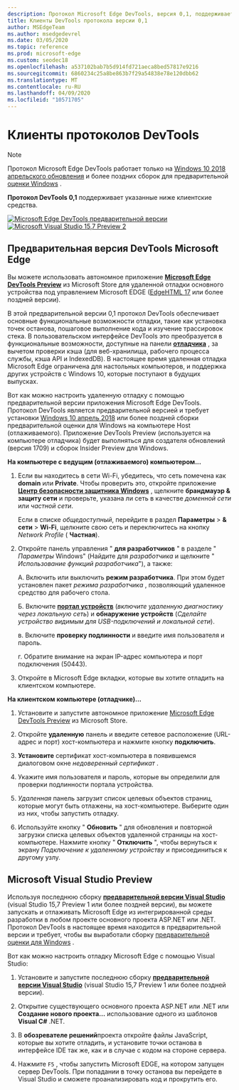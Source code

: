 ```yaml
---
description: Протокол Microsoft Edge DevTools, версия 0,1, поддерживает указанные ниже клиентские средства.
title: Клиенты DevTools протокола версии 0,1
author: MSEdgeTeam
ms.author: msedgedevrel
ms.date: 03/05/2020
ms.topic: reference
ms.prod: microsoft-edge
ms.custom: seodec18
ms.openlocfilehash: a537102bab7b5d914fd721aeca8bed57817e9216
ms.sourcegitcommit: 6860234c25a8be863b7f29a54838e78e120dbb62
ms.translationtype: MT
ms.contentlocale: ru-RU
ms.lasthandoff: 04/09/2020
ms.locfileid: "10571705"
---
```

# Клиенты протоколов DevTools

> [!NOTE]
> Протокол Microsoft Edge DevTools работает только на [Windows 10 2018 апрельского обновления](https://blogs.windows.com/windowsexperience/2018/04/30/how-to-get-the-windows-10-april-2018-update/#5VXkQMU41CJzZPER.97) и более поздних сборок для предварительной [оценки Windows](https://insider.windows.com/en-us/getting-started/) .

**Протокол DevTools 0,1** поддерживает указанные ниже клиентские средства.

[ ![ Microsoft Edge DevTools предварительной версии](../media/microsoft-edge-devtools.png)](#microsoft-edge-devtools-preview) [ ![ Microsoft Visual Studio 15,7 Preview 2](../media/visual-studio-2017.png)](#microsoft-visual-studio-preview)

## Предварительная версия DevTools Microsoft Edge

Вы можете использовать автономное приложение [**Microsoft Edge DevTools Preview**](https://www.microsoft.com/store/p/microsoft-edge-devtools-preview/9mzbfrmz0mnj?activetab=pivot%3aoverviewtab) из Microsoft Store для удаленной отладки основного устройства под управлением Microsoft EDGE ([EdgeHTML 17](../../dev-guide.md) или более поздней версии).

В этой предварительной версии 0,1 протокол DevTools обеспечивает основные функциональные возможности отладки, такие как установка точек останова, пошаговое выполнение кода и изучение трассировок стека. В пользовательском интерфейсе DevTools это преобразуется в функциональные возможности, доступные на панели [**отладчика**](../../devtools-guide/debugger.md) , за вычетом проверки кэша (для веб-хранилища, рабочего процесса службы, кэша API и IndexedDB). В настоящее время удаленная отладка Microsoft Edge ограничена для настольных компьютеров, и поддержка других устройств с Windows 10, которые поступают в будущих выпусках.

Вот как можно настроить удаленную отладку с помощью предварительной версии приложения Microsoft Edge DevTools. Протокол DevTools является предварительной версией и требует установки [Windows 10 апрель 2018](https://blogs.windows.com/windowsexperience/2018/04/30/how-to-get-the-windows-10-april-2018-update/#5VXkQMU41CJzZPER.97) или более поздней сборки предварительной оценки для Windows на компьютере Host (отлаживаемого). Приложение DevTools Preview (используется на компьютере отладчика) будет выполняться для создателя обновлений (версия 1709) и сборок Insider Preview для Windows.

**На компьютере с ведущим (отлаживаемого) компьютером...**

1. Если вы находитесь в сети Wi-Fi, убедитесь, что сеть помечена как **domain** или **Private**. Чтобы проверить это, откройте приложение [**Центр безопасности защитника Windows**](/windows/security/threat-protection/windows-defender-security-center/windows-defender-security-center) , щелкните **брандмауэр & защиту сети** и проверьте, указана ли сеть в качестве *доменной сети* или *частной сети*. 

    Если в списке *общедоступный*, перейдите в раздел **Параметры**  >  **& сети**  >  **Wi-Fi**, щелкните свою сеть и переключитесь на кнопку *Network Profile* ( **Частная**).

2. Откройте панель управления " **для разработчиков** " в разделе " *Параметры* Windows" (Найдите для *разработчика* и щелкните " *Использование функций разработчика*"), а также: 

    А. Включить или выключить **режим разработчика**. При этом будет установлен пакет *режима разработчика* , позволяющий удаленное средство для рабочего стола.

    Б. Включите [**портал устройств**](/windows/uwp/debug-test-perf/device-portal) (*включите удаленную диагностику через локальную сеть*) и **обнаружение устройств** (*Сделайте устройство видимым для USB-подключений и локальной сети*).

    в. Включите **проверку подлинности** и введите имя пользователя и пароль.

    г. Обратите внимание на экран IP-адрес компьютера и порт подключения (50443).

3. Откройте в Microsoft Edge вкладки, которые вы хотите отладить на клиентском компьютере.

**На клиентском компьютере (отладчике)...**

1.  Установите и запустите автономное приложение [Microsoft Edge DevTools Preview](https://www.microsoft.com/store/p/microsoft-edge-devtools-preview/9mzbfrmz0mnj?activetab=pivot%3aoverviewtab) из Microsoft Store.

2. Откройте **удаленную** панель и введите сетевое расположение (URL-адрес и порт) хост-компьютера и нажмите кнопку **подключить**.

3. **Установите** сертификат хост-компьютера в появившемся диалоговом окне *недоверенный сертификат* .

4. Укажите имя пользователя и пароль, которые вы определили для проверки подлинности портала устройства.

5. *Удаленная* панель загрузит список целевых объектов страниц, которые могут быть отлажены, на хост-компьютере. Выберите один из них, чтобы запустить отладку.

6. Используйте кнопку " **Обновить** " для обновления и повторной загрузки списка целевых объектов удаленной страницы на хост-компьютере. Нажмите кнопку " **Отключить** ", чтобы вернуться к экрану *Подключение к удаленному устройству* и присоединиться к другому узлу.

## Microsoft Visual Studio Preview

Используя последнюю сборку [**предварительной версии Visual Studio**](https://www.visualstudio.com/vs/preview/) (visual Studio 15,7 Preview 1 или более поздней версии), вы можете запускать и отлаживать Microsoft Edge из интегрированной среды разработки в любом проекте основного проекта ASP.NET или .NET. Протокол DevTools в настоящее время находится в предварительной версии и требует, чтобы вы выработали сборку [предварительной оценки для Windows](https://insider.windows.com/en-us/getting-started/) .

Вот как можно настроить отладку Microsoft Edge с помощью Visual Studio:

1.  Установите и запустите последнюю сборку [**предварительной версии Visual Studio**](https://www.visualstudio.com/vs/preview/) (visual Studio 15,7 Preview 1 или более поздней версии).

2. Открытие существующего основного проекта ASP.NET или .NET или **Создание нового проекта...** использование одного из шаблонов **Visual C#** .NET.

3. В **обозревателе решений**проекта откройте файлы JavaScript, которые вы хотите отладить, и установите точки останова в интерфейсе IDE так же, как и в случае с кодом на стороне сервера.

4. Нажмите `F5` , чтобы запустить Microsoft EDGE, на котором запущен сервер DevTools. При попадании в точку останова вы перейдете в Visual Studio и сможете проанализировать код и прокрутить его.
